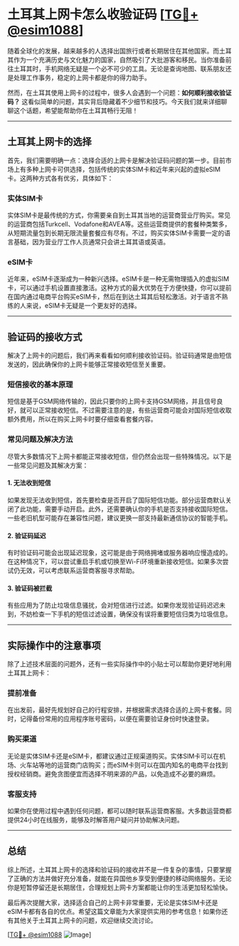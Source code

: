 # 土耳其上网卡怎么收验证码 [[TG💪+ @esim1088](https://t.me/s/esim1088)]

随着全球化的发展，越来越多的人选择出国旅行或者长期居住在其他国家。而土耳其作为一个充满历史与文化魅力的国家，自然吸引了大批游客和移民。当你准备前往土耳其时，手机网络无疑是一个必不可少的工具。无论是查询地图、联系朋友还是处理工作事务，稳定的上网卡都是你的得力助手。

然而，在土耳其使用上网卡的过程中，很多人会遇到一个问题：**如何顺利接收验证码？** 这看似简单的问题，其实背后隐藏着不少细节和技巧。今天我们就来详细聊聊这个话题，希望能帮助你在土耳其畅行无阻！

---

## 土耳其上网卡的选择

首先，我们需要明确一点：选择合适的上网卡是解决验证码问题的第一步。目前市场上有多种上网卡可供选择，包括传统的实体SIM卡和近年来兴起的虚拟eSIM卡。这两种方式各有优劣，具体如下：

### 实体SIM卡
实体SIM卡是最传统的方式，你需要亲自到土耳其当地的运营商营业厅购买。常见的运营商包括Turkcell、Vodafone和AVEA等。这些运营商提供的套餐种类繁多，从短期流量包到长期无限流量套餐应有尽有。不过，购买实体SIM卡需要一定的语言基础，因为营业厅工作人员通常只会讲土耳其语或英语。

### eSIM卡
近年来，eSIM卡逐渐成为一种新兴选择。eSIM卡是一种无需物理插入的虚拟SIM卡，可以通过手机设置直接激活。这种方式的最大优势在于方便快捷，你可以提前在国内通过电商平台购买eSIM卡，然后在到达土耳其后轻松激活。对于语言不熟练的人来说，eSIM卡无疑是一个更友好的选择。

---

## 验证码的接收方式

解决了上网卡的问题后，我们再来看看如何顺利接收验证码。验证码通常是由短信发送的，因此确保你的上网卡能够正常接收短信至关重要。

### 短信接收的基本原理
短信是基于GSM网络传输的，因此只要你的上网卡支持GSM网络，并且信号良好，就可以正常接收短信。不过需要注意的是，有些运营商可能会对国际短信收取额外费用，所以在购买上网卡时要仔细查看套餐内容。

### 常见问题及解决方法
尽管大多数情况下上网卡都能正常接收短信，但仍然会出现一些特殊情况。以下是一些常见问题及其解决方案：

#### 1. 无法收到短信
如果发现无法收到短信，首先要检查是否开启了国际短信功能。部分运营商默认关闭了此功能，需要手动开启。此外，还需要确认你的手机是否支持接收国际短信。一些老旧机型可能存在兼容性问题，建议更换一部支持最新通信协议的智能手机。

#### 2. 验证码延迟
有时验证码可能会出现延迟现象，这可能是由于网络拥堵或服务器响应慢造成的。在这种情况下，可以尝试重启手机或切换至Wi-Fi环境重新接收短信。如果多次尝试仍无效，可以考虑联系运营商客服寻求帮助。

#### 3. 验证码被拦截
有些应用为了防止垃圾信息骚扰，会对短信进行过滤。如果你发现验证码迟迟未到，不妨检查一下手机的短信过滤设置，确保没有误将重要短信归类为垃圾信息。

---

## 实际操作中的注意事项

除了上述技术层面的问题外，还有一些实际操作中的小贴士可以帮助你更好地利用土耳其上网卡：

### 提前准备
在出发前，最好先规划好自己的行程安排，并根据需求选择合适的上网卡套餐。同时，记得备份常用的应用程序账号密码，以便在需要验证身份时快速登录。

### 购买渠道
无论是实体SIM卡还是eSIM卡，都建议通过正规渠道购买。实体SIM卡可以在机场、火车站等地的运营商门店购买；而eSIM卡则可以在国内知名的电商平台找到授权经销商。避免贪图便宜而选择不明来源的产品，以免造成不必要的麻烦。

### 客服支持
如果你在使用过程中遇到任何问题，都可以随时联系运营商客服。大多数运营商都提供24小时在线服务，能够及时解答用户疑问并协助解决问题。

---

## 总结

综上所述，土耳其上网卡的选择和验证码的接收并不是一件复杂的事情，只要掌握了正确的方法并做好充分准备，就能在异国他乡享受到便捷的移动网络服务。无论你是短暂停留还是长期居住，合理规划上网卡方案都能让你的生活更加轻松愉快。

最后再次提醒大家，选择适合自己的上网卡非常重要，无论是实体SIM卡还是eSIM卡都有各自的优点。希望这篇文章能为大家提供实用的参考信息！如果你还有其他关于土耳其上网卡的问题，欢迎继续交流讨论。

[[TG💪+ @esim1088](https://t.me/s/esim1088) ![Image](https://i.postimg.cc/4NQfJmqS/Snipaste-2025-05-13-00-14-12.png)]